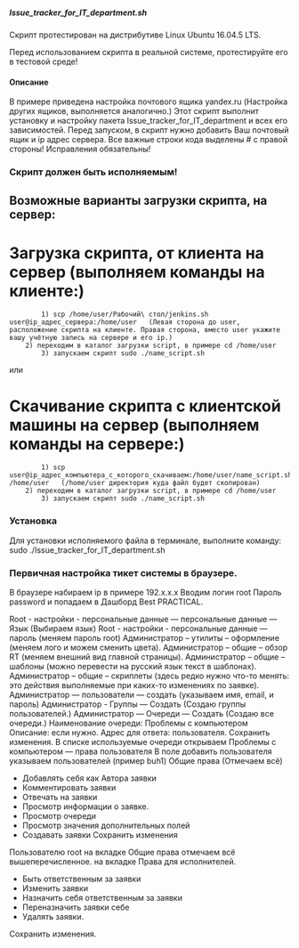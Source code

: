 ##### Issue_tracker_for_IT_department.sh

Скрипт протестирован на дистрибутиве Linux Ubuntu 16.04.5 LTS.

Перед использованием скрипта в реальной системе, протестируйте его в тестовой среде! 

#### Описание
В примере приведена настройка почтового ящика yandex.ru (Настройка других ящиков, выполняется аналогично.)
Этот скрипт выполнит установку и настройку пакета Issue_tracker_for_IT_department и всех его зависимостей. 
Перед запуском, в скрипт нужно добавить Ваш почтовый ящик и ip адрес сервера. Все важные строки кода выделены # c правой стороны! Исправления обязательны!

### Скрипт должен быть исполняемым! 

## Возможные варианты загрузки скрипта, на сервер:

# Загрузка скрипта, от клиента на сервер (выполняем команды на клиенте:)

            1) scp /home/user/Рабочий\ стол/jenkins.sh user@ip_адрес_сервера:/home/user   (Левая сторона до user, расположение скрипта на клиенте. Правая сторона, вместо user укажите вашу учётную запись на сервере и его ip.)
 	    2) переходим в каталог загрузки script, в примере сd /home/user 
            3) запускаем скрипт sudo ./name_script.sh

или

# Скачивание скрипта с клиентской машины на сервер (выполняем команды на сервере:) 
            1) scp user@ip_адрес_компьютера_с_которого_скачиваем:/home/user/name_script.sh /home/user   (/home/user директория куда файл будет скопирован)
 	    2) переходим в каталог загрузки script, в примере сd /home/user 
            3) запускаем скрипт sudo ./name_script.sh

### Установка
Для установки исполняемого файла в терминале, выполните команду:
sudo ./Issue_tracker_for_IT_department.sh
 
### Первичная настройка тикет системы в браузере.

В браузере набираем ip в примере 192.x.x.x                               Вводим логин root
                                                                         Пароль password
 и попадаем в Дашборд Best PRACTICAL.

 Root - настройки - персональные данные — персональные данные — Язык (Выбираем язык)
 Root - настройки - персональные данные — пароль (меняем пароль root)
 Администратор – утилиты – оформление (меняем лого и можем сменить цвета).
 Администратор – общие – обзор RT (меняем внешний вид главной страницы).
 Администратор – общие – шаблоны (можно перевести на русский язык текст в шаблонах).
 Администратор – общие – скриплеты (здесь редко нужно что-то менять: это действия выполняемые при каких-то изменениях по заявке).
 Администратор — пользователи — создать (указываем имя, email, и пароль)
 Администратор - Группы — Создать (Создаю  группы пользователей.)
 Администратор — Очереди — Создать (Создаю все очереди.) 
 Наименование очереди: Проблемы с компьютером
 Описание: если нужно.
 Адрес для ответа: пользователя.
 Сохранить изменения.
 В списке используемые очереди открываем
 Проблемы с компьютером — права пользователя
 В поле добавить пользователя указываем пользователей (пример buh1)
 Общие права (Отмечаем всё)
 + Добавлять себя как Автора заявки
 + Комментировать заявки
 + Отвечать на заявки
 + Просмотр информации о заявке.
 + Просмотр очереди
 + Просмотр значения дополнительных полей
 + Создавать заявки
 Сохранить изменения

 Пользователю root на вкладке Общие права отмечаем всё вышеперечисленное.
 на вкладке Права для исполнителей.

 + Быть ответственным за заявки
 + Изменить заявки
 + Назначить себя ответственным за заявки
 + Переназначить заявки себе
 + Удалять заявки.
 
 Сохранить изменения.
